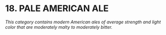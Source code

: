 # 18. PALE AMERICAN ALE

_This category contains modern American ales of average strength and light color that are moderately malty to moderately bitter._
